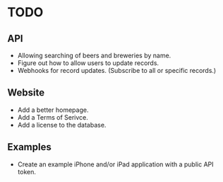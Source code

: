 # TODO

## API

* Allowing searching of beers and breweries by name.
* Figure out how to allow users to update records.
* Webhooks for record updates. (Subscribe to all or specific records.)

## Website

* Add a better homepage.
* Add a Terms of Serivce.
* Add a license to the database.

## Examples

* Create an example iPhone and/or iPad application with a public API token.
